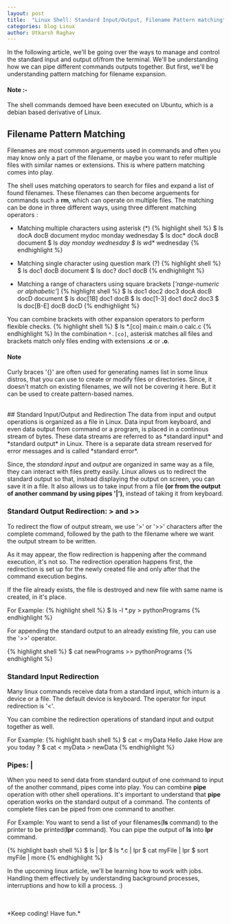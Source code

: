 ```yaml
---
layout: post
title:  "Linux Shell: Standard Input/Output, Filename Pattern matching"
categories: blog Linux
author: Utkarsh Raghav
---
```

In the following article, we'll be going over the ways to manage and control the standard input and output of/from the terminal. We'll be understanding how we can pipe different commands outputs together. But first, we'll be understanding pattern matching for filename expansion.

#### Note :-<br>
The shell commands demoed have been executed on Ubuntu, which is a debian based derivative of Linux.

## Filename Pattern Matching
Filenames are most common arguements used in commands and often you may know only a part of the filename, or maybe you want to refer multiple files with similar names or extensions. This is where pattern matching comes into play.

The shell uses matching operators to search for files and expand a list of found filenames. These filenames can then become arguements for commands such a **rm**, which can operate on multiple files.
The matching can be done in three different ways, using three different matching operators :

- Matching multiple characters using asterisk (\*)
{% highlight shell %}
$ ls
docA docB document mydoc monday wednesday
$ ls doc*
docA docB document
$ ls *day
monday wednesday
$ ls w*d*
wednesday
{% endhighlight %}

- Matching single character using question mark (?)
{% highlight shell %}
$ ls
doc1 docB document
$ ls doc?
doc1 docB
{% endhighlight %}

- Matching a range of characters using square brackets [*'range-numeric or alphabetic'*]
{% highlight shell %}
$ ls
doc1 doc2 doc3 docA docB docD document
$ ls doc[1B]
doc1 docB
$ ls doc[1-3]
doc1 doc2 doc3
$ ls doc[B-E]
docB docD
{% endhighlight %}

You can combine brackets with other expansion operators to perform flexible checks.
{% highlight shell %}
$ ls *.[co]
main.c main.o calc.c
{% endhighlight %}
In the combination `*.[co]`, asterisk matches all files and brackets match only files ending with extensions **.c** or **.o**.

#### Note
Curly braces '{}' are often used for generating names list in some linux distros, that you can use to create or modify files or directories. Since, it doesn't match on existing filenames, we will not be covering it here. But it can be used to create pattern-based names.

<br/>
## Standard Input/Output and Redirection
The data from input and output operations is organized as a file in Linux. Data input from keyboard, and even data output from command or a program, is placed in a continous stream of bytes. These data streams are referred to as *standard input* and *standard output* in Linux. There is a separate data stream reserved for error messages and is called *standard error*.

Since, the *standard input* and *output* are organized in same way as a file, they can interact with files pretty easily. Linux allows us to redirect the standard output so that, instead displaying the output on screen, you can save it in a file.
It also allows us to take input from a file **(or from the output of another command by using pipes '|')**, instead of taking it from keyboard.


### Standard Output Redirection: > and >>
To redirect the flow of output stream, we use '>' or '>>' characters after the complete command, followed by the path to the filename where we want the output stream to be written.

As it may appear, the flow redirection is happening after the command execution, it's not so. The redirection operation happens first, the redirection is set up for the newly created file and only after that the command execution begins.

If the file already exists, the file is destroyed and new file with same name is created, in it's place.

For Example:
{% highlight shell %}
$ ls -l *.py > pythonPrograms
{% endhighlight %}

For appending the standard output to an already existing file, you can use the '>>' operator.

{% highlight shell %}
$ cat newPrograms >> pythonPrograms
{% endhighlight %}

### Standard Input Redirection
Many linux commands receive data from a standard input, which inturn is a device or a file. The default device is keyboard.
The operator for input redirection is '<'.

You can combine the redirection operations of standard input and output together as well.

For Example:
{% highlight bash shell %}
$ cat < myData
Hello Jake
How are you today ?
$ cat < myData > newData
{% endhighlight %}

### Pipes: |
When you need to send data from standard output of one command to input of the another command, pipes come into play.
You can combine **pipe** operation with other shell operations. It's important to understand that **pipe** operation works on the standard output of a command. The contents of complete files can be piped from one command to another.

For Example: You want to send a list of your filenames(**ls** command) to the printer to be printed(**lpr** command).
You can pipe the output of **ls** into **lpr** command.

{% highlight bash shell %}
$ ls | lpr
$ ls *.c | lpr
$ cat myFile | lpr
$ sort myFile | more
{% endhighlight %}

In the upcoming linux article, we'll be learning how to work with jobs. Handling them effectively by understanding background processes, interruptions and how to kill a process. :)


<br/>
<br/>
*Keep coding! Have fun.*
